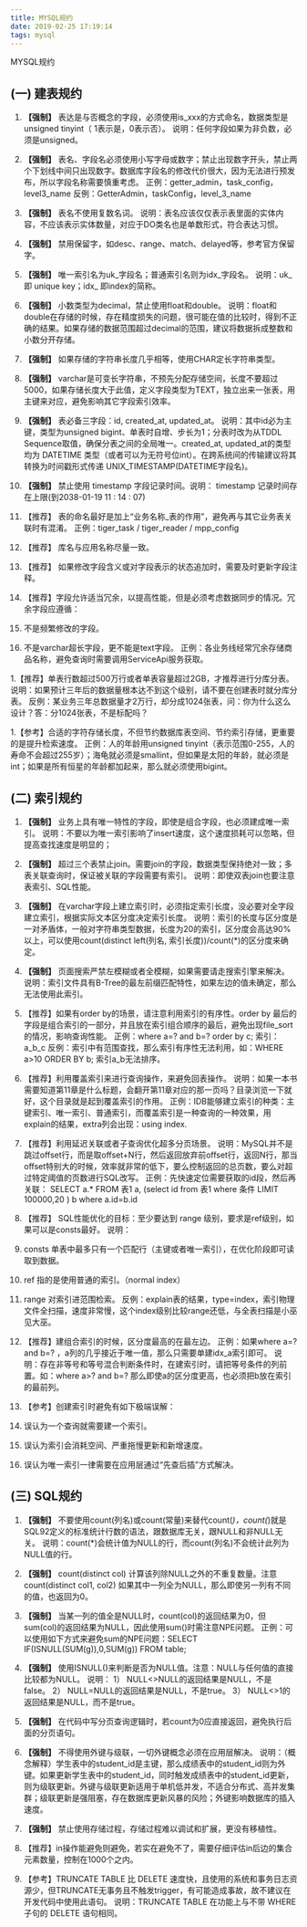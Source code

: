 ```yaml
---
title: MYSQL规约
date: 2019-02-25 17:19:14
tags: mysql
---
```


MYSQL规约
<!--more-->

##  (一) 建表规约
1. **【强制】** 表达是与否概念的字段，必须使用is_xxx的方式命名，数据类型是unsigned tinyint（ 1表示是，0表示否）。 说明：任何字段如果为非负数，必须是unsigned。

1. **【强制】** 表名、字段名必须使用小写字母或数字；禁止出现数字开头，禁止两个下划线中间只出现数字。数据库字段名的修改代价很大，因为无法进行预发布，所以字段名称需要慎重考虑。 正例：getter_admin，task_config，level3_name 反例：GetterAdmin，taskConfig，level_3_name

1. **【强制】** 表名不使用复数名词。 说明：表名应该仅仅表示表里面的实体内容，不应该表示实体数量，对应于DO类名也是单数形式，符合表达习惯。

1. **【强制】** 禁用保留字，如desc、range、match、delayed等，参考官方保留字。

1. **【强制】** 唯一索引名为uk_字段名；普通索引名则为idx_字段名。 说明：uk_ 即 unique key；idx_ 即index的简称。

1. **【强制】** 小数类型为decimal，禁止使用float和double。 说明：float和double在存储的时候，存在精度损失的问题，很可能在值的比较时，得到不正确的结果。如果存储的数据范围超过decimal的范围，建议将数据拆成整数和小数分开存储。

1. **【强制】** 如果存储的字符串长度几乎相等，使用CHAR定长字符串类型。

1. **【强制】** varchar是可变长字符串，不预先分配存储空间，长度不要超过5000，如果存储长度大于此值，定义字段类型为TEXT，独立出来一张表，用主键来对应，避免影响其它字段索引效率。

1. **【强制】** 表必备三字段：id, created_at, updated_at。 说明：其中id必为主键，类型为unsigned bigint、单表时自增、步长为1；分表时改为从TDDL Sequence取值，确保分表之间的全局唯一。created_at, updated_at的类型均为 DATETIME 类型（或者可以为无符号位int）。在跨系统间的传输建议将其转换为时间戳形式传递 UNIX_TIMESTAMP(DATETIME字段名)。

1. **【强制】** 禁止使用 timestamp 字段记录时间。说明： timestamp 记录时间存在上限(到2038-01-19 11 : 14 : 07)  

1. 【推荐】 表的命名最好是加上“业务名称_表的作用”，避免再与其它业务表关联时有混淆。 正例：tiger_task / tiger_reader / mpp_config

1. 【推荐】 库名与应用名称尽量一致。

1. 【推荐】 如果修改字段含义或对字段表示的状态追加时，需要及时更新字段注释。

1. 【推荐】字段允许适当冗余，以提高性能，但是必须考虑数据同步的情况。冗余字段应遵循：
  1. 不是频繁修改的字段。
  1. 不是varchar超长字段，更不能是text字段。 正例：各业务线经常冗余存储商品名称，避免查询时需要调用ServiceApi服务获取。

1.【推荐】单表行数超过500万行或者单表容量超过2GB，才推荐进行分库分表。 说明：如果预计三年后的数据量根本达不到这个级别，请不要在创建表时就分库分表。 反例：某业务三年总数据量才2万行，却分成1024张表，问：你为什么这么设计？答：分1024张表，不是标配吗？

1.【参考】合适的字符存储长度，不但节约数据库表空间、节约索引存储，更重要的是提升检索速度。 正例：人的年龄用unsigned tinyint（表示范围0-255，人的寿命不会超过255岁）；海龟就必须是smallint，但如果是太阳的年龄，就必须是int；如果是所有恒星的年龄都加起来，那么就必须使用bigint。


## (二) 索引规约
1. **【强制】** 业务上具有唯一特性的字段，即使是组合字段，也必须建成唯一索引。 说明：不要以为唯一索引影响了insert速度，这个速度损耗可以忽略，但提高查找速度是明显的；

1. **【强制】** 超过三个表禁止join。需要join的字段，数据类型保持绝对一致；多表关联查询时，保证被关联的字段需要有索引。 说明：即使双表join也要注意表索引、SQL性能。

1. **【强制】** 在varchar字段上建立索引时，必须指定索引长度，没必要对全字段建立索引，根据实际文本区分度决定索引长度。 说明：索引的长度与区分度是一对矛盾体，一般对字符串类型数据，长度为20的索引，区分度会高达90%以上，可以使用count(distinct left(列名, 索引长度))/count(*)的区分度来确定。

1. **【强制】** 页面搜索严禁左模糊或者全模糊，如果需要请走搜索引擎来解决。 说明：索引文件具有B-Tree的最左前缀匹配特性，如果左边的值未确定，那么无法使用此索引。

1. 【推荐】如果有order by的场景，请注意利用索引的有序性。order by 最后的字段是组合索引的一部分，并且放在索引组合顺序的最后，避免出现file_sort的情况，影响查询性能。 正例：where a=? and b=? order by c; 索引：a_b_c 反例：索引中有范围查找，那么索引有序性无法利用，如：WHERE a>10 ORDER BY b; 索引a_b无法排序。

1. 【推荐】利用覆盖索引来进行查询操作，来避免回表操作。 说明：如果一本书需要知道第11章是什么标题，会翻开第11章对应的那一页吗？目录浏览一下就好，这个目录就是起到覆盖索引的作用。 正例：IDB能够建立索引的种类：主键索引、唯一索引、普通索引，而覆盖索引是一种查询的一种效果，用explain的结果，extra列会出现：using index.

1. 【推荐】利用延迟关联或者子查询优化超多分页场景。 说明：MySQL并不是跳过offset行，而是取offset+N行，然后返回放弃前offset行，返回N行，那当offset特别大的时候，效率就非常的低下，要么控制返回的总页数，要么对超过特定阈值的页数进行SQL改写。 正例：先快速定位需要获取的id段，然后再关联： SELECT a.* FROM 表1 a, (select id from 表1 where 条件 LIMIT 100000,20 ) b where a.id=b.id

1. 【推荐】 SQL性能优化的目标：至少要达到 range 级别，要求是ref级别，如果可以是consts最好。 说明：
  1. consts 单表中最多只有一个匹配行（主键或者唯一索引），在优化阶段即可读取到数据。
  1. ref 指的是使用普通的索引。（normal index）
  1. range 对索引进范围检索。 反例：explain表的结果，type=index，索引物理文件全扫描，速度非常慢，这个index级别比较range还低，与全表扫描是小巫见大巫。

1. 【推荐】建组合索引的时候，区分度最高的在最左边。 正例：如果where a=? and b=? ，a列的几乎接近于唯一值，那么只需要单建idx_a索引即可。
说明：存在非等号和等号混合判断条件时，在建索引时，请把等号条件的列前置。如：where a>? and b=? 那么即使a的区分度更高，也必须把b放在索引的最前列。

1. 【参考】创建索引时避免有如下极端误解：
  1. 误认为一个查询就需要建一个索引。
  2. 误认为索引会消耗空间、严重拖慢更新和新增速度。
  3. 误认为唯一索引一律需要在应用层通过“先查后插”方式解决。



## (三) SQL规约


1. **【强制】** 不要使用count(列名)或count(常量)来替代count(*)，count(*)就是SQL92定义的标准统计行数的语法，跟数据库无关，跟NULL和非NULL无关。 说明：count(*)会统计值为NULL的行，而count(列名)不会统计此列为NULL值的行。

1. **【强制】** count(distinct col) 计算该列除NULL之外的不重复数量。注意 count(distinct col1, col2) 如果其中一列全为NULL，那么即使另一列有不同的值，也返回为0。

1. **【强制】** 当某一列的值全是NULL时，count(col)的返回结果为0，但sum(col)的返回结果为NULL，因此使用sum()时需注意NPE问题。 正例：可以使用如下方式来避免sum的NPE问题：SELECT IF(ISNULL(SUM(g)),0,SUM(g)) FROM table;

1. **【强制】** 使用ISNULL()来判断是否为NULL值。注意：NULL与任何值的直接比较都为NULL。 说明：
  1） NULL<>NULL的返回结果是NULL，不是false。
  2） NULL=NULL的返回结果是NULL，不是true。
  3） NULL<>1的返回结果是NULL，而不是true。

1. **【强制】** 在代码中写分页查询逻辑时，若count为0应直接返回，避免执行后面的分页语句。

1. **【强制】** 不得使用外键与级联，一切外键概念必须在应用层解决。 说明：（概念解释）学生表中的student_id是主键，那么成绩表中的student_id则为外键。如果更新学生表中的student_id，同时触发成绩表中的student_id更新，则为级联更新。外键与级联更新适用于单机低并发，不适合分布式、高并发集群；级联更新是强阻塞，存在数据库更新风暴的风险；外键影响数据库的插入速度。

1. **【强制】** 禁止使用存储过程，存储过程难以调试和扩展，更没有移植性。

1. 【推荐】in操作能避免则避免，若实在避免不了，需要仔细评估in后边的集合元素数量，控制在1000个之内。

1. 【参考】TRUNCATE TABLE 比 DELETE 速度快，且使用的系统和事务日志资源少，但TRUNCATE无事务且不触发trigger，有可能造成事故，故不建议在开发代码中使用此语句。 说明：TRUNCATE TABLE 在功能上与不带 WHERE 子句的 DELETE 语句相同。